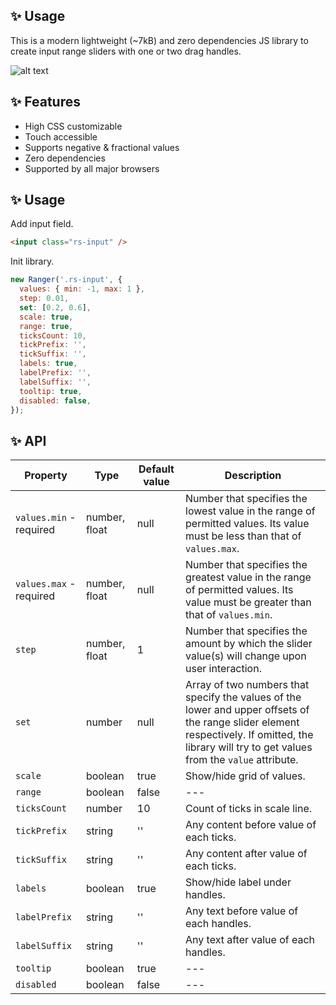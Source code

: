 ## :sparkles: Usage

This is a modern lightweight (~7kB) and zero dependencies JS library to create input range sliders with one or two drag handles.

![alt text](https://github.com/yanalexandrov1987/Ranger.js/blob/main/img.png)

## :sparkles: Features

- High CSS customizable
- Touch accessible
- Supports negative & fractional values
- Zero dependencies
- Supported by all major browsers

## :sparkles: Usage

Add input field.

```html
<input class="rs-input" />
```

Init library.

```js
new Ranger('.rs-input', {
  values: { min: -1, max: 1 },
  step: 0.01,
  set: [0.2, 0.6],
  scale: true,
  range: true,
  ticksCount: 10,
  tickPrefix: '',
  tickSuffix: '',
  labels: true,
  labelPrefix: '',
  labelSuffix: '',
  tooltip: true,
  disabled: false,
});
```

## :sparkles: API

| Property                | Type          | Default value | Description                                                                                                                                                                                      |
|-------------------------|---------------|---------------|--------------------------------------------------------------------------------------------------------------------------------------------------------------------------------------------------|
| `values.min` - required | number, float | null          | Number that specifies the lowest value in the range of permitted values. Its value must be less than that of `values.max`.                                                                       |
| `values.max` - required | number, float | null          | Number that specifies the greatest value in the range of permitted values. Its value must be greater than that of `values.min`.                                                                  |
| `step`                  | number, float | 1             | Number that specifies the amount by which the slider value(s) will change upon user interaction.                                                                                                 |
| `set`                   | number        | null          | Array of two numbers that specify the values of the lower and upper offsets of the range slider element respectively. If omitted, the library will try to get values from the `value` attribute. |
| `scale`                 | boolean       | true          | Show/hide grid of values.                                                                                                                                                                        |
| `range`                 | boolean       | false         | ---                                                                                                                                                                                              |
| `ticksCount`            | number        | 10            | Count of ticks in scale line.                                                                                                                                                                    |
| `tickPrefix`            | string        | ''            | Any content before value of each ticks.                                                                                                                                                          |
| `tickSuffix`            | string        | ''            | Any content after value of each ticks.                                                                                                                                                           |
| `labels`                | boolean       | true          | Show/hide label under handles.                                                                                                                                                                   |
| `labelPrefix`           | string        | ''            | Any text before value of each handles.                                                                                                                                                           |
| `labelSuffix`           | string        | ''            | Any text after value of each handles.                                                                                                                                                            |
| `tooltip`               | boolean       | true          | ---                                                                                                                                                                                              |
| `disabled`              | boolean       | false         | ---                                                                                                                                                                                              |
